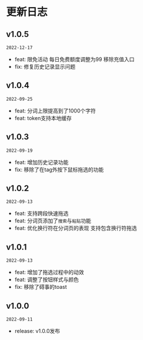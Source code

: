 # 更新日志

## v1.0.5

`2022-12-17`

- feat: 限免活动 每日免费额度调整为99 移除充值入口
- fix: 修复历史记录显示问题

## v1.0.4

`2022-09-25`

- feat: 分词上限提高到了1000个字符
- feat: token支持本地缓存

## v1.0.3

`2022-09-19`

- feat: 增加历史记录功能
- fix: 移除了在tag外按下鼠标拖选的功能

## v1.0.2

`2022-09-13`

- feat: 支持跨段快速拖选
- feat: 分词页添加了`搜索`与`粘贴`功能
- feat: 优化换行符在分词页的表现 支持包含换行符拖选

## v1.0.1

`2022-09-13`

- feat: 增加了拖选过程中的动效
- feat: 调整了按钮样式与颜色
- fix: 移除了碍事的toast

## v1.0.0

`2022-09-11`

- release: v1.0.0发布